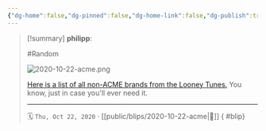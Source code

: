 ```yaml
---
{"dg-home":false,"dg-pinned":false,"dg-home-link":false,"dg-publish":true,"type":"blip","created-date":"2020-10-22T00:00:00","disabled rules":["yaml-title","yaml-title-alias","file-name-heading"],"title":"philipp @ 2020-10-22","dg-permalink":"2020/10/22/acme/","updated-date":"2025-04-30T22:27:35","dg-path":"blips/2020-10-22-acme.md","permalink":"/2020/10/22/acme/","dgPassFrontmatter":true,"created":"2020-10-22T00:00:00","updated":"2025-04-30T22:27:35"}
---
```


> [!summary] **philipp**:
>
> #Random
>
> ![2020-10-22-acme.png](/img/user/attachments/2020-10-22-acme.png)
>
> [Here is a list of all non-ACME brands from the Looney
> Tunes.](https://scifi.stackexchange.com/questions/204999/does-any-looney-tunes-character-ever-use-any-fictional-brand-name-product-that-i)
> You know, just in case you'll ever need it.
> - - -
>
> 🗓️ `Thu, Oct 22, 2020` · [[public/blips/2020-10-22-acme\|🔗]]
{ #blip}

